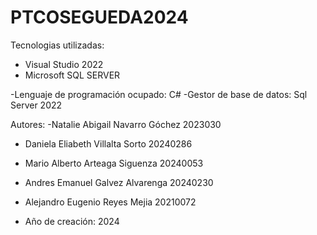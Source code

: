 # PTCOSEGUEDA2024

Tecnologias utilizadas:

- Visual Studio 2022
- Microsoft SQL SERVER

-Lenguaje de programación ocupado: C# 
-Gestor de base de datos: Sql Server 2022
  
Autores: -Natalie Abigail Navarro Góchez 2023030
- Daniela Eliabeth Villalta Sorto 20240286
- Mario Alberto Arteaga Siguenza 20240053
- Andres Emanuel Galvez Alvarenga 20240230
- Alejandro Eugenio Reyes Mejia 20210072

- Año de creación: 2024
